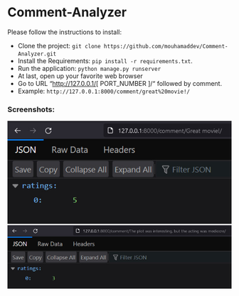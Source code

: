 # Comment-Analyzer

Please follow the instructions to install:

- Clone the project: ```git clone https://github.com/mouhamaddev/Comment-Analyzer.git```
- Install the Requirements: ```pip install -r requirements.txt```.
- Run the application: ```python manage.py runserver```
- At last, open up your favorite web browser
- Go to URL “http://127.0.0.1/[ PORT_NUMBER ]/“ followed by comment.
- Example: ```http://127.0.0.1:8000/comment/great%20movie!/```


### Screenshots:

![Alt text](preview1.jpg?raw=true "preview-1")<br>
![Alt text](preview2.jpg?raw=true "preview-1")<br>
